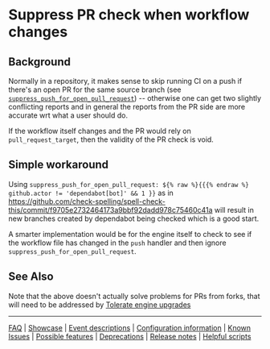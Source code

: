 # Suppress PR check when workflow changes

## Background

Normally in a repository, it makes sense to skip running CI on a push if there's an open PR for the same source branch (see [`suppress_push_for_open_pull_request`](Configuration.md#suppress-push-for-open-pull-request)) -- otherwise one can get two slightly conflicting reports and in general the reports from the PR side are more accurate wrt what a user should do.

If the workflow itself changes and the PR would rely on `pull_request_target`, then the validity of the PR check is void.

## Simple workaround

Using `suppress_push_for_open_pull_request: ${% raw %}{{{% endraw %} github.actor != 'dependabot[bot]' && 1 }}` as in https://github.com/check-spelling/spell-check-this/commit/f9705e2732464173a9bbf92dadd978c75460c41a will result in new branches created by dependabot being checked which is a good start.

A smarter implementation would be for the engine itself to check to see if the workflow file has changed in the `push` handler and then ignore `suppress_push_for_open_pull_request`.

## See Also

Note that the above doesn't actually solve problems for PRs from forks, that will need to be addressed by [Tolerate engine upgrades](./Feature:-Tolerate-engine-upgrades.md)

---
[FAQ](FAQ.md) | [Showcase](Showcase.md) | [Event descriptions](Event-descriptions.md) | [Configuration information](Configuration-information.md) | [Known Issues](Known-Issues.md) | [Possible features](Possible-features.md) | [Deprecations](Deprecations.md) | [Release notes](Release-notes.md) | [Helpful scripts](Helpful-scripts.md)
